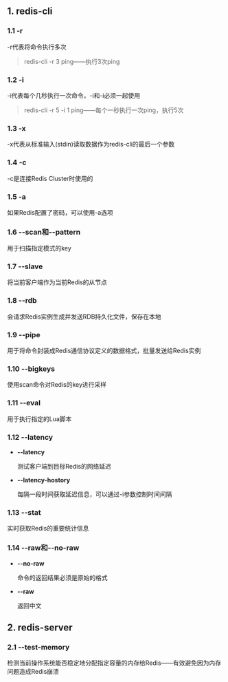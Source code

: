 ## 1. redis-cli

### 1.1 -r

-r代表将命令执行多次

> redis-cli -r 3 ping——执行3次ping

### 1.2 -i

-i代表每个几秒执行一次命令，-i和-i必须一起使用

> redis-cli -r 5 -i 1 ping——每个一秒执行一次ping，执行5次

### 1.3 -x

-x代表从标准输入(stdin)读取数据作为redis-cli的最后一个参数

### 1.4 -c

-c是连接Redis Cluster时使用的

### 1.5 -a

如果Redis配置了密码，可以使用-a选项

### 1.6 --scan和--pattern

用于扫描指定模式的key

### 1.7 --slave

将当前客户端作为当前Redis的从节点

### 1.8 --rdb

会请求Redis实例生成并发送RDB持久化文件，保存在本地

### 1.9 --pipe

用于将命令封装成Redis通信协议定义的数据格式，批量发送给Redis实例

### 1.10 --bigkeys

使用scan命令对Redis的key进行采样

### 1.11 --eval

用于执行指定的Lua脚本

### 1.12 --latency

* **--latency**

  测试客户端到目标Redis的网络延迟

* **--latency-hostory**

  每隔一段时间获取延迟信息，可以通过-i参数控制时间间隔

### 1.13 --stat

实时获取Redis的重要统计信息

### 1.14 --raw和--no-raw

* **--no-raw**

  命令的返回结果必须是原始的格式

* **--raw**

  返回中文



## 2. redis-server

### 2.1 --test-memory

检测当前操作系统能否稳定地分配指定容量的内存给Redis——有效避免因为内存问题造成Redis崩溃